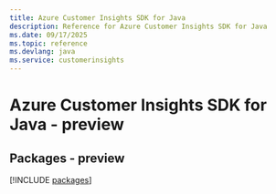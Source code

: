 ```yaml
---
title: Azure Customer Insights SDK for Java
description: Reference for Azure Customer Insights SDK for Java
ms.date: 09/17/2025
ms.topic: reference
ms.devlang: java
ms.service: customerinsights
---
```

# Azure Customer Insights SDK for Java - preview
## Packages - preview
[!INCLUDE [packages](customer-insights-index.md)]